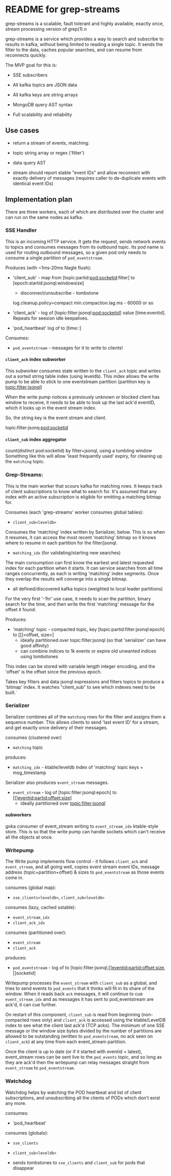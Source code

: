 
# README for grep-streams

grep-streams is a scalable, fault tolerant and highly available,
exactly once, stream processing version of grep(1).n

grep-streams is a service which provides a way to search and subscribe
to results in kafka, without being limited to reading a single topic.
It sends the filter to the data, caches popular searches, and can
resume from reconnects quickly.

The MVP goal for this is:

* SSE subscribers

* All kafka topics are JSON data

* All kafka keys are string arrays

* MongoDB query AST syntax

* Full scalability and reliability

## Use cases

* return a stream of events, matching:

- topic string array or regex ('filter')

- data query AST

* stream should report stable "event IDs" and allow reconnect with
  exactly delivery of messages (requires caller to de-duplicate events
  with identical event IDs)

## Implementation plan

There are three workers, each of which are distributed over the
cluster and can run on the same nodes as kafka.

### SSE Handler

This is an incoming HTTP service.  It gets the request, sends network
events to topics and consumes messages from its outbound topic.  Its
pod name is used for routing outbound messages, so a given pod only
needs to consume a single partition of `pod_eventstream`.

Produces (with ~1ms-20ms Nagle flush):

* 'client_sub' - map from [topic:partid:<pod:socketid>:filter] to [epoch:startid:jsonql:windowsize]
  - disconnect/unsubscribe - tombstone

  log.cleanup.policy=compact
  min.compaction.lag.ms - 60000 or so

* 'client_ack' - log of [topic:filter:jsonql:<pod:socketid>] value [time:eventid].  Repeats for seesion idle keepalives.

* 'pod_heartbeat' log of <pod> to [time:<numsockets>:<metrics>]

Consumes:

  * `pod_eventstream` - messages for it to write to clients!

#### `client_ack` index subworker

This subworker consumes state written to the `client_ack` topic and
writes out a sorted string table index (using leveldb).  This index
allows the write pump to be able to stick to one eventstream partition
(partition key is <topic:filter:jsonql>)

When the write pump notices a previously unknown or blocked client has
window to receive, it needs to be able to look up the last ack'd
eventID, which it looks up in the event stream index.

So, the string key is the event stream and client.

topic:filter:jsonq:<pod:socketid>

#### `client_sub` index aggregator

count(distinct pod:socketid) by filter+jsonql, using a tumbling window
Something like this will allow 'least frequently used' expiry, for
cleaning up the `matching` topic.

### Grep-Streams:

This is the main worker that scours kafka for matching rows.  It keeps
track of client subscriptions to know what to search for.  It's
assumed that any index with an active subscription is eligible for
emitting a matching bitmap for.

Consumes (each 'grep-streams' worker consumes global tables):

  * `client_sub<leveldb>`

Consumes the 'matching' index written by Serializer, below.  This is
so when it resumes, it can access the most recent 'matching' bitmap so
it knows where to resume in each partition for the filter/jsonql.

  * `matching_idx` (for validating/starting new searches)

The main consumption can first know the earliest and latest requested
index for each partition when it starts.  It can service searches from
all time ranges concurrently, as each is writing 'matching' index
segments.  Once they overlap the results will converge into a single
bitmap.

  * all defined/discovered kafka topics (weighted to local leader partitions)

For the very first '-1hr' use case, it needs to scan the partition,
binary search for the time, and then write the first 'matching'
message for the offset it found.

Produces:

  * 'matching' topic - compacted topic, key [topic:partid:filter:jsonql:epoch] to [[]<offset, size>]
    - ideally partitioned over topic:filter:jsonql (so that
      'serializer' can have good affinity)
    - can combine indices to 1k events or expire old unwanted indices
      using tombstones

This index can be stored with variable length integer encoding, and
the 'offset' is the offset since the previous epoch.

Takes key filters and data jsonql expressions and filters topics to
produce a 'bitmap' index.  It watches "client_sub" to see which indexes
need to be built.`

### Serializer

Serializer combines all of the `matching` rows for the filter and
assigns them a sequence number.  This allows clients to send 'last
event ID' for a stream, and get exactly once delivery of their
messages.

consumes (clustered over)
  * `matching` topic

produces:
  * `matching_idx` - ktable/leveldb index of 'matching' topic keys + msg_timestamp

Serializer also produces `event_stream` messages.

  * `event_stream` - log of [topic:filter:jsonql:epoch] to [[]<eventid:partid:offset:size>]
    - ideally partitioned over <topic:filter:jsonql>

#### subworkers

goka consumer of event_stream writing to `event_stream_idx`
ktable-style store.  This is so that the write pump can handle sockets
which can't receive all the objects at once.

### Writepump

The Write pump implements flow control - it follows `client_ack` and
`event_stream`, and all going well, copies event stream event IDs,
message address (topic+partition+offset) & sizes to `pod_eventstream`
as those events come in.

consumes (global map):
  * `sse_clients<leveldb>`, `client_sub<leveldb>`

consumes (lazy, cached sstable):
  * `event_stream_idx`
  * `client_ack_idx`

consumes (partitioned over):
  * `event_stream`
  * `client_ack`

produces:
  * `pod_eventstream` - log of <pod> to [topic:filter:jsonql,[]<eventid:partid:offset:size>,[]socketid]

Writepump processes the `event_stream` with `client_sub` as a global,
and tries to send events to `pod_events` that it thinks will fit in
its share of the window.  When it reads back `ack` messages, it will
continue to cue `event_stream_idx` and as messages it has sent to
pod_eventstream are ack'd, it can cue further.

On restart of this component, `client_sub` is read from beginning
(non-compacted rows only) and `client_ack` is accessed using the
ktable/LevelDB index to see what the client last ack'd (TCP acks).
The minimum of one SSE message or the window size bytes divided by the
number of partitions are allowed to be outstanding (written to
`pod_eventstream`, no ack seen on `client_ack`) at any time from each
event_stream partition.

Once the client is up to date (or if it started with eventid =
latest), event_stream rows can be sent live to the `pod_events` topic,
and so long as they are ack'd then the writepump can relay messages
straight from `event_stream` to `pod_eventstream`.

### Watchdog

Watchdog helps by watching the POD heartbeat and list of client
subscriptions, and unsubscribing all the clients of PODs which don't
exist any more.

consumes:

* 'pod_heartbeat'

consumes (globals):

* `sse_clients`
* `client_sub<leveldb>`

* sends tombstones to `sse_clients` and `client_sub` for pods that
  disappear
